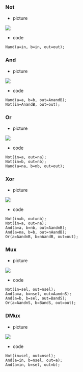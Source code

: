 ### Not 
* picture

![](picture/Not.png)
* code

```
Nand(a=in, b=in, out=out);
```
### And
* picture

![](picture/And.png)
* code

```
Nand(a=a, b=b, out=AnandB);
Not(in=AnandB, out=out);
```
### Or
* picture

![](picture/Or.png)
* code

```
Not(in=a, out=na);
Not(in=b, out=nb);
Nand(a=na, b=nb, out=out);
```
### Xor
* picture

![](picture/Xor.png)
* code

```
Not(in=b, out=nb);
Not(in=a, out=na);
And(a=a, b=nb, out=AandnB);
And(a=na, b=b, out=nAandB);
Or(a=AandnB, b=nAandB, out=out);
```
### Mux
* picture

![](picture/Mux.png)
* code

```
Not(in=sel, out=nsel);
And(a=a, b=nsel, out=AandnS);
And(a=b, b=sel, out=BandS);
Or(a=AandnS, b=BandS, out=out);
```
### DMux
* picture

![](picture/DMux.png)
* code

```
Not(in=sel, out=nsel);
And(a=in, b=nsel, out=a);
And(a=in, b=sel, out=b);
```
